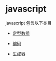 # javascript

javascript 包含以下类目

- [定型数组](./typedArray.md)

- [编码](./encode.md)

- [生成器](./generator)
